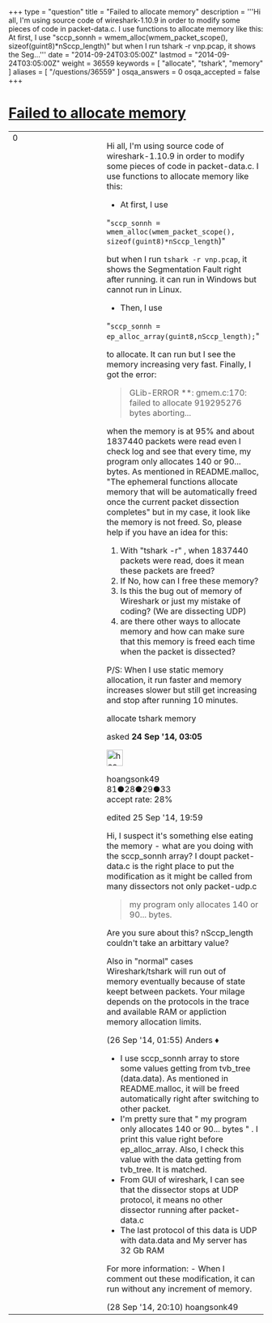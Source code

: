 +++
type = "question"
title = "Failed to allocate memory"
description = '''Hi all,  I&#x27;m using source code of wireshark-1.10.9 in order to modify some pieces of code in packet-data.c. I use functions to allocate memory like this:  At first, I use  &quot;sccp_sonnh = wmem_alloc(wmem_packet_scope(), sizeof(guint8)*nSccp_length)&quot;  but when I run tshark -r vnp.pcap, it shows the Seg...'''
date = "2014-09-24T03:05:00Z"
lastmod = "2014-09-24T03:05:00Z"
weight = 36559
keywords = [ "allocate", "tshark", "memory" ]
aliases = [ "/questions/36559" ]
osqa_answers = 0
osqa_accepted = false
+++

<div class="headNormal">

# [Failed to allocate memory](/questions/36559/failed-to-allocate-memory)

</div>

<div id="main-body">

<div id="askform">

<table id="question-table" style="width:100%;"><colgroup><col style="width: 50%" /><col style="width: 50%" /></colgroup><tbody><tr class="odd"><td style="width: 30px; vertical-align: top"><div class="vote-buttons"><div id="post-36559-score" class="post-score" title="current number of votes">0</div><div id="favorite-count" class="favorite-count"></div></div></td><td><div id="item-right"><div class="question-body"><p>Hi all, I'm using source code of wireshark-1.10.9 in order to modify some pieces of code in packet-data.c. I use functions to allocate memory like this:</p><ul><li>At first, I use</li></ul><p>"<code>sccp_sonnh = wmem_alloc(wmem_packet_scope(), sizeof(guint8)*nSccp_length</code>)"</p><p>but when I run <code>tshark -r vnp.pcap</code>, it shows the Segmentation Fault right after running. it can run in Windows but cannot run in Linux.</p><ul><li>Then, I use</li></ul><p>"<code>sccp_sonnh = ep_alloc_array(guint8,nSccp_length);</code>"</p><p>to allocate. It can run but I see the memory increasing very fast. Finally, I got the error:</p><blockquote><p>GLib-ERROR **: gmem.c:170: failed to allocate 919295276 bytes aborting...</p></blockquote><p>when the memory is at 95% and about 1837440 packets were read even I check log and see that every time, my program only allocates 140 or 90... bytes. As mentioned in README.malloc, "The ephemeral functions allocate memory that will be automatically freed once the current packet dissection completes" but in my case, it look like the memory is not freed. So, please help if you have an idea for this:</p><ol><li>With "tshark -r" , when 1837440 packets were read, does it mean these packets are freed?</li><li>If No, how can I free these memory?</li><li>Is this the bug out of memory of Wireshark or just my mistake of coding? (We are dissecting UDP)</li><li>are there other ways to allocate memory and how can make sure that this memory is freed each time when the packet is dissected?</li></ol><p>P/S: When I use static memory allocation, it run faster and memory increases slower but still get increasing and stop after running 10 minutes.</p></div><div id="question-tags" class="tags-container tags">allocate tshark memory</div><div id="question-controls" class="post-controls"></div><div class="post-update-info-container"><div class="post-update-info post-update-info-user"><p>asked <strong>24 Sep '14, 03:05</strong></p><img src="https://secure.gravatar.com/avatar/824a7342f59ff90e6040505b38626416?s=32&amp;d=identicon&amp;r=g" class="gravatar" width="32" height="32" alt="hoangsonk49&#39;s gravatar image" /><p>hoangsonk49<br />
<span class="score" title="81 reputation points">81</span><span title="28 badges"><span class="badge1">●</span><span class="badgecount">28</span></span><span title="29 badges"><span class="silver">●</span><span class="badgecount">29</span></span><span title="33 badges"><span class="bronze">●</span><span class="badgecount">33</span></span><br />
<span class="accept_rate" title="Rate of the user&#39;s accepted answers">accept rate:</span> <span title="hoangsonk49 has 2 accepted answers">28%</span></p></div><div class="post-update-info post-update-info-edited"><p>edited 25 Sep '14, 19:59</p></div></div><div id="comments-container-36559" class="comments-container"><span id="36626"></span><div id="comment-36626" class="comment"><div id="post-36626-score" class="comment-score"></div><div class="comment-text"><p>Hi, I suspect it's something else eating the memory - what are you doing with the sccp_sonnh array? I doupt packet-data.c is the right place to put the modification as it might be called from many dissectors not only packet-udp.c</p><blockquote><p>my program only allocates 140 or 90... bytes.</p></blockquote><p>Are you sure about this? nSccp_length couldn't take an arbittary value?</p><p>Also in "normal" cases Wireshark/tshark will run out of memory eventually because of state keept between packets. Your milage depends on the protocols in the trace and available RAM or appliction memory allocation limits.</p></div><div id="comment-36626-info" class="comment-info"><span class="comment-age">(26 Sep '14, 01:55)</span> Anders ♦</div></div><span id="36670"></span><div id="comment-36670" class="comment"><div id="post-36670-score" class="comment-score"></div><div class="comment-text"><ul><li>I use sccp_sonnh array to store some values getting from tvb_tree (data.data). As mentioned in README.malloc, it will be freed automatically right after switching to other packet.</li><li>I'm pretty sure that " my program only allocates 140 or 90... bytes " . I print this value right before ep_alloc_array. Also, I check this value with the data getting from tvb_tree. It is matched.</li><li>From GUI of wireshark, I can see that the dissector stops at UDP protocol, it means no other dissector running after packet-data.c</li><li>The last protocol of this data is UDP with data.data and My server has 32 Gb RAM</li></ul><p>For more information: - When I comment out these modification, it can run without any increment of memory.</p></div><div id="comment-36670-info" class="comment-info"><span class="comment-age">(28 Sep '14, 20:10)</span> hoangsonk49</div></div></div><div id="comment-tools-36559" class="comment-tools"></div><div class="clear"></div><div id="comment-36559-form-container" class="comment-form-container"></div><div class="clear"></div></div></td></tr></tbody></table>

</div>

</div>

